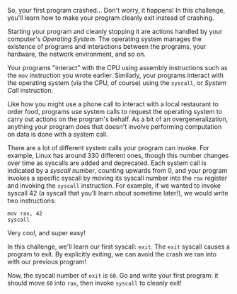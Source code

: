 So, your first program crashed...
Don't worry, it happens!
In this challenge, you'll learn how to make your program cleanly exit instead of crashing.

Starting your program and cleanly stopping it are actions handled by your computer's _Operating System_.
The operating system manages the existence of programs and interactions between the programs, your hardware, the network environment, and so on.

Your programs "interact" with the CPU using assembly instructions such as the `mov` instruction you wrote earlier.
Similarly, your programs interact with the operating system (via the CPU, of course) using the `syscall`, or _System Call_ instruction.

Like how you might use a phone call to interact with a local restaurant to order food, programs use system calls to request the operating system to carry out actions on the program's behalf.
As a bit of an overgeneralization, anything your program does that doesn't involve performing computation on data is done with a system call.

There are a lot of different system calls your program can invoke.
For example, Linux has around 330 different ones, though this number changes over time as syscalls are added and deprecated.
Each system call is indicated by a _syscall number_, counting upwards from 0, and your program invokes a specific syscall by moving its syscall number into the `rax` register and invoking the `syscall` instruction.
For example, if we wanted to invoke syscall 42 (a syscall that you'll learn about sometime later!), we would write two instructions:

```assembly
mov rax, 42
syscall
```

Very cool, and super easy!

In this challenge, we'll learn our first syscall: `exit`.
The `exit` syscall causes a program to exit.
By explicitly exiting, we can avoid the crash we ran into with our previous program!

Now, the syscall number of `exit` is `60`.
Go and write your first program: it should move `60` into `rax`, then invoke `syscall` to cleanly exit!
